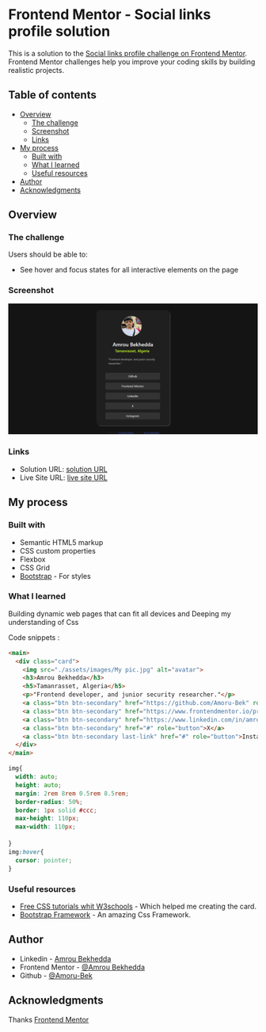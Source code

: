 # Frontend Mentor - Social links profile solution

This is a solution to the [Social links profile challenge on Frontend Mentor](https://www.frontendmentor.io/challenges/social-links-profile-UG32l9m6dQ). Frontend Mentor challenges help you improve your coding skills by building realistic projects. 

## Table of contents

- [Overview](#overview)
  - [The challenge](#the-challenge)
  - [Screenshot](#screenshot)
  - [Links](#links)
- [My process](#my-process)
  - [Built with](#built-with)
  - [What I learned](#what-i-learned)
  - [Useful resources](#useful-resources)
- [Author](#author)
- [Acknowledgments](#acknowledgments)

## Overview

### The challenge

Users should be able to:

- See hover and focus states for all interactive elements on the page

### Screenshot

![](./assets/images/screenshot.png)

### Links

- Solution URL: [solution URL](https://github.com/Amoru-Bek/social-links)
- Live Site URL: [live site URL](https://amoru-bek.github.io/social-links/)

## My process

### Built with

- Semantic HTML5 markup
- CSS custom properties
- Flexbox
- CSS Grid
- [Bootstrap](https://getbootstrap.com/) - For styles

### What I learned

Building dynamic  web pages that can fit all devices and Deeping my understanding of Css  

Code snippets :

```html
<main>
  <div class="card">
    <img src="./assets/images/My pic.jpg" alt="avatar">
    <h3>Amrou Bekhedda</h3>
    <h5>Tamanrasset, Algeria</h5>
    <p>"Frontend developer, and junior security researcher."</p>
    <a class="btn btn-secondary" href="https://github.com/Amoru-Bek" role="button">Github</a>
    <a class="btn btn-secondary" href="https://www.frontendmentor.io/profile/Amoru-Bek" role="button">Frontend Mentor</a>
    <a class="btn btn-secondary" href="https://www.linkedin.com/in/amrou-bekhedda-99b314341/" role="button">LinkedIn</a>
    <a class="btn btn-secondary" href="#" role="button">X</a>
    <a class="btn btn-secondary last-link" href="#" role="button">Instagram</a>
  </div>
</main>
```
```css
img{
  width: auto;
  height: auto;
  margin: 2rem 8rem 0.5rem 8.5rem;
  border-radius: 50%;
  border: 1px solid #ccc;
  max-height: 110px;
  max-width: 110px;

}
img:hover{
  cursor: pointer;
}
```

### Useful resources

- [Free CSS tutorials whit W3schools](https://www.w3schools.com/Css/default.asp) - Which helped me creating the card.
- [Bootstrap Framework](https://getbootstrap.com/) - An amazing Css Framework.

## Author

- Linkedin - [Amrou Bekhedda](https://www.linkedin.com/in/amrou-bekhedda-99b314341/)
- Frontend Mentor - [@Amrou Bekhedda](https://www.frontendmentor.io/profile/Amoru-Bek)
- Github - [@Amoru-Bek](https://github.com/Amoru-Bek)

## Acknowledgments

Thanks [Frontend Mentor](https://www.frontendmentor.io/)

